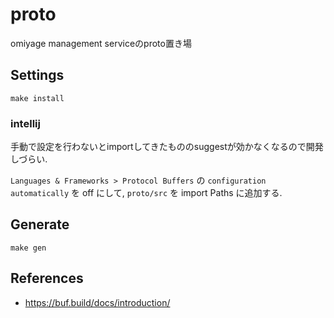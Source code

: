 # proto
omiyage management serviceのproto置き場

## Settings
`make install`

### intellij
手動で設定を行わないとimportしてきたもののsuggestが効かなくなるので開発しづらい.

`Languages & Frameworks > Protocol Buffers` の `configuration automatically` を off にして, `proto/src` を import Paths に追加する. 


## Generate
`make gen`

## References
- https://buf.build/docs/introduction/